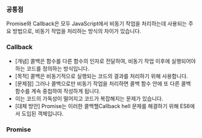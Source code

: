### 공통점
Promise와 Callback은 모두 JavaScript에서 비동기 작업을 처리하는데 사용되는 주요 방법으로, 비동기 작업을 처리하는 방식의 차이가 있습니다.

### Callback
- [개념] 콜백은 함수를 다른 함수의 인자로 전달하여, 비동기 작업 이후에 실행되어야 하는 코드를 정의하는 방식입니다.
- [목적] 콜백은 비동기적으로 실행되는 코드의 결과를 처리하기 위해 사용합니다.
- [문제점] 그러나 콜백으로만 비동기 작업을 처리하면 콜백 함수 안에 또 다른 콜백 함수를 계속 중첩하여 작성하게 됩니다.
- 이는 코드의 가독성이 떨어지고 코드가 복잡해지는 문제가 있습니다.
- [대체 방안] Promise는 이러한 콜백헬Callback hell 문제를 해결하기 위해 ES6에서 도입된 객체입니다.

### Promise